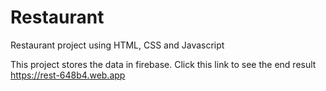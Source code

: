 # Restaurant
Restaurant project using HTML, CSS and Javascript

This project stores the data in firebase. Click this link to see the end result https://rest-648b4.web.app
